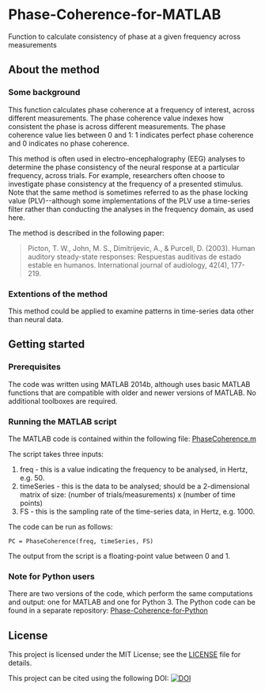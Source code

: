 # Phase-Coherence-for-MATLAB
Function to calculate consistency of phase at a given frequency across measurements

## About the method
### Some background
This function calculates phase coherence at a frequency of interest, across different measurements. The phase coherence value indexes how consistent the phase is across different measurements. The phase coherence value lies between 0 and 1: 1 indicates perfect phase coherence and 0 indicates no phase coherence.

This method is often used in electro-encephalography (EEG) analyses to determine the phase consistency of the neural response at a particular frequency, across trials. For example, researchers often choose to investigate phase consistency at the frequency of a presented stimulus. Note that the same method is sometimes referred to as the phase locking value (PLV)--although some implementations of the PLV use a time-series filter rather than conducting the analyses in the frequency domain, as used here.

The method is described in the following paper: 
>Picton, T. W., John, M. S., Dimitrijevic, A., & Purcell, D. (2003). Human auditory steady-state responses: Respuestas auditivas de estado estable en humanos. International journal of audiology, 42(4), 177-219.

### Extentions of the method
This method could be applied to examine patterns in time-series data other than neural data.

## Getting started
### Prerequisites
The code was written using MATLAB 2014b, although uses basic MATLAB functions that are compatible with older and newer versions of MATLAB. No additional toolboxes are required.

### Running the MATLAB script
The MATLAB code is contained within the following file: [PhaseCoherence.m](PhaseCoherence.m)

The script takes three inputs:
1) freq - this is a value indicating the frequency to be analysed, in Hertz, e.g. 50.
2) timeSeries - this is the data to be analysed; should be a 2-dimensional matrix of size: (number of trials/measurements) x (number of time points)
3) FS - this is the sampling rate of the time-series data, in Hertz, e.g. 1000.

The code can be run as follows:
```
PC = PhaseCoherence(freq, timeSeries, FS)
```
The output from the script is a floating-point value between 0 and 1.

### Note for Python users
There are two versions of the code, which perform the same computations and output: one for MATLAB and one for Python 3. The Python code can be found in a separate repository: [Phase-Coherence-for-Python](https://github.com/emma-holmes/Phase-Coherence-for-Python)

## License

This project is licensed under the MIT License; see the [LICENSE](LICENSE) file for details.

This project can be cited using the following DOI: [![DOI](https://zenodo.org/badge/98944732.svg)](https://zenodo.org/badge/latestdoi/98944732)
